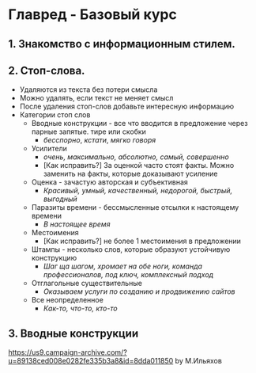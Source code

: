 # Главред - Базовый курс

## 1. Знакомство с информационным стилем.

## 2. Стоп-слова.
* Удаляются из текста без потери смысла
* Можно удалять, если текст не меняет смысл
* После удаления стоп-слов добавьте интересную информацию
* Категории стоп слов
    * Вводные конструкции - все что вводится в предложение через парные запятые. тире или скобки
        * _бесспорно_, _кстати_, _мягко говоря_
    * Усилители
      * _очень, максимально, абсолютно, самый, совершенно_
      * [Как исправить?] За оценкой часто стоят факты. Можно заменить на факты, которые доказывают усиление
    * Оценка - зачастую авторская и субъективная
      * _Красивый, умный, качественный, недорогой, быстрый, выгодный_
    * Паразиты времени - бессмысленные отсылки к настоящему времени
      * _В настоящее время_
    * Местоимения 
      * [Как исправить?] не более 1 местоимения в предложении
    * Штампы - несколько слов, которые образуют устойчивую конструкцию
      * _Шаг ща шагом, хромает на обе ноги, команда профессионалов, под ключ, комплексный подход_
    * Отглагольные существительные
      * _Оказываем услуги по созданию и продвижению сайтов_
    * Все неопределенное
      * _Как-то, что-то, кто-то_ 


## 3. Вводные конструкции
https://us9.campaign-archive.com/?u=89138ced008e0282fe335b3a8&id=8dda011850
by М.Ильяхов
